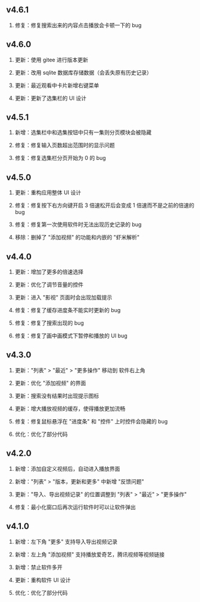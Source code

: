 ## v4.6.1

1. 修复：修复搜索出来的内容点击播放会卡顿一下的 bug

## v4.6.0

1. 更新：使用 gitee 进行版本更新

2. 更新：改用 sqlite 数据库存储数据（会丢失原有历史记录）

3. 更新：最近观看中卡片新增右键菜单

4. 更新：更新了选集栏的 UI 设计

## v4.5.1

1. 新增：选集栏中和选集按钮中只有一集则分页模块会被隐藏

2. 修复：修复输入页数超出范围时的显示问题

3. 修复：修复选集栏分页开始为 0 的 bug

## v4.5.0

1. 更新：重构应用整体 UI 设计

2. 修复：修复按下右方向键开启 3 倍速松开后会变成 1 倍速而不是之前的倍速的 bug

3. 修复：修复第一次使用软件时无法出现历史记录的 bug

4. 移除：删掉了 "添加视频" 的功能和内嵌的 "虾米解析"

## v4.4.0

1. 更新：增加了更多的倍速选择

2. 更新：优化了调节音量的控件

3. 更新：进入 "影视" 页面时会出现加载提示

4. 修复：修复了缓存进度条不能实时更新的 bug

5. 修复：修复了搜索出现的 bug

6. 修复：修复了画中画模式下暂停和播放的 UI bug

## v4.3.0

1. 更新："列表" > "最近" > "更多操作" 移动到 软件右上角

2. 更新：优化 "添加视频" 的界面

3. 更新：搜索没有结果时出现提示图标

4. 更新：增大播放视频的缓存，使得播放更加流畅

5. 修复：修复鼠标悬浮在 "进度条" 和 "控件" 上时控件会隐藏的 bug

6. 优化：优化了部分代码

## v4.2.0

1. 新增：添加自定义视频后，自动进入播放界面

2. 新增："列表" > "版本，更新和更多" 中新增 "反馈问题"

3. 更新："导入、导出视频记录" 的位置调整到 "列表" > "最近" > "更多操作"

4. 修复：最小化窗口后再次运行软件时可以让软件弹出

## v4.1.0

1. 新增：左下角 "更多" 支持导入导出视频记录

2. 新增：左上角 "添加视频" 支持播放爱奇艺，腾讯视频等视频链接

3. 新增：禁止软件多开

4. 更新：重构软件 UI 设计

5. 优化：优化了部分代码
